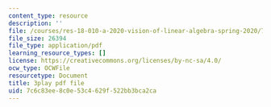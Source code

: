 ```yaml
---
content_type: resource
description: ''
file: /courses/res-18-010-a-2020-vision-of-linear-algebra-spring-2020/7c6c83ee8c0e53c4629f522bb3bca2ca_j8hEnyOiwhw.pdf
file_size: 26394
file_type: application/pdf
learning_resource_types: []
license: https://creativecommons.org/licenses/by-nc-sa/4.0/
ocw_type: OCWFile
resourcetype: Document
title: 3play pdf file
uid: 7c6c83ee-8c0e-53c4-629f-522bb3bca2ca
---
```

